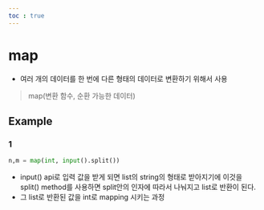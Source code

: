 ```yaml
---
toc : true
---
```


# map
* 여러 개의 데이터를 한 번에 다른 형태의 데이터로 변환하기 위해서 사용
> map(변환 함수, 순환 가능한 데이터)   
## Example 
### 1
```python 
n,m = map(int, input().split())
```
* input() api로 입력 값을 받게 되면 list의 string의 형태로 받아지기에 이것을 split() method를 사용하면 split안의 인자에 따라서 나눠지고 list로 반환이 된다. 
* 그 list로 반환된 값을 int로 mapping 시키는 과정

